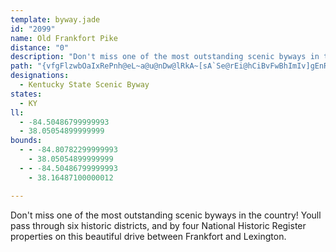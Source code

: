 ```yaml
---
template: byway.jade
id: "2099"
name: Old Frankfort Pike
distance: "0"
description: "Don't miss one of the most outstanding scenic byways in the country! Youll pass through six historic districts, and by four National Historic Register properties on this beautiful drive between Frankfort and Lexington."
path: "{vfgFlzwbOaIxRePnh@eL~a@u@nDw@lRkA~[sA`Se@rEi@hCiBvFwBhImIv]gEnR}EhQgEtNeAzCqAvCeSj\\sEzGU??^_FlHoCrD_MtL{BnCwCxEySx_@gHtRaKhV}BhHsD`KsEjLo@nBkJfm@aH~`@i@~BwFlPwJ~VqIhV{_@jbAeMj]{JlWkJrQo@dBo@lEi@fGc@tHBfBn@pGdAzF|@`HhFpTLpA?t@YpCwIho@gF~c@qCnRkAlGiC`L}EtRmPlh@u@rB_P`^{Mh\\sAlE{EdTsL~b@qFfTwHhWiFbSwTzaAkJj]sFzTwf@vgBkP`q@mQnq@oA`DoCzFkBxCiEjF}AzBmm@jcA_@f@i@Vo@DoBQcBd@k@n@UnAb@zEO`ByFfKiOd\\iAdA}ExB_G`DqBfBcAp@sBv@iAr@KT?\\J`DRpAdLj]n@rBJr@Er@iDzPChDKvAiKlk@K~AD|GBrIP~I"
designations: 
  - Kentucky State Scenic Byway
states: 
  - KY
ll: 
  - -84.50486799999993
  - 38.05054899999999
bounds: 
  - - -84.80782299999993
    - 38.05054899999999
  - - -84.50486799999993
    - 38.16487100000012

---
```


Don't miss one of the most outstanding scenic byways in the country! Youll pass through six historic districts, and by four National Historic Register properties on this beautiful drive between Frankfort and Lexington.
